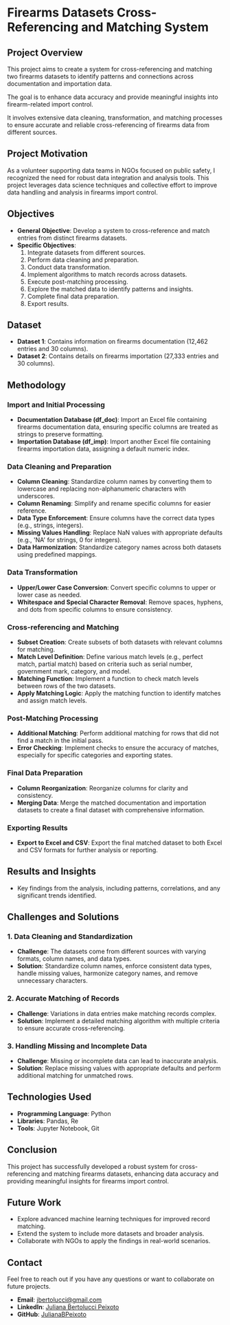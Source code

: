 # Firearms Datasets Cross-Referencing and Matching System

## Project Overview
This project aims to create a system for cross-referencing and matching two firearms datasets to identify patterns and connections across documentation and importation data.

The goal is to enhance data accuracy and provide meaningful insights into firearm-related import control.

It involves extensive data cleaning, transformation, and matching processes to ensure accurate and reliable cross-referencing of firearms data from different sources.

## Project Motivation
As a volunteer supporting data teams in NGOs focused on public safety, I recognized the need for robust data integration and analysis tools. This project leverages data science techniques and collective effort to improve data handling and analysis in firearms import control.

## Objectives
- **General Objective**: Develop a system to cross-reference and match entries from distinct firearms datasets.
- **Specific Objectives**:
  1. Integrate datasets from different sources.
  2. Perform data cleaning and preparation.
  3. Conduct data transformation.
  4. Implement algorithms to match records across datasets.
  5. Execute post-matching processing.
  6. Explore the matched data to identify patterns and insights.
  7. Complete final data preparation.
  8. Export results.

## Dataset
- **Dataset 1**: Contains information on firearms documentation (12,462 entries and 30 columns).
- **Dataset 2**: Contains details on firearms importation (27,333 entries and 30 columns).

## Methodology

### Import and Initial Processing
- **Documentation Database (df_doc)**: Import an Excel file containing firearms documentation data, ensuring specific columns are treated as strings to preserve formatting.
- **Importation Database (df_imp)**: Import another Excel file containing firearms importation data, assigning a default numeric index.

### Data Cleaning and Preparation
- **Column Cleaning**: Standardize column names by converting them to lowercase and replacing non-alphanumeric characters with underscores.
- **Column Renaming**: Simplify and rename specific columns for easier reference.
- **Data Type Enforcement**: Ensure columns have the correct data types (e.g., strings, integers).
- **Missing Values Handling**: Replace NaN values with appropriate defaults (e.g., 'NA' for strings, 0 for integers).
- **Data Harmonization**: Standardize category names across both datasets using predefined mappings.

### Data Transformation
- **Upper/Lower Case Conversion**: Convert specific columns to upper or lower case as needed.
- **Whitespace and Special Character Removal**: Remove spaces, hyphens, and dots from specific columns to ensure consistency.

### Cross-referencing and Matching
- **Subset Creation**: Create subsets of both datasets with relevant columns for matching.
- **Match Level Definition**: Define various match levels (e.g., perfect match, partial match) based on criteria such as serial number, government mark, category, and model.
- **Matching Function**: Implement a function to check match levels between rows of the two datasets.
- **Apply Matching Logic**: Apply the matching function to identify matches and assign match levels.

### Post-Matching Processing
- **Additional Matching**: Perform additional matching for rows that did not find a match in the initial pass.
- **Error Checking**: Implement checks to ensure the accuracy of matches, especially for specific categories and exporting states.

### Final Data Preparation
- **Column Reorganization**: Reorganize columns for clarity and consistency.
- **Merging Data**: Merge the matched documentation and importation datasets to create a final dataset with comprehensive information.

### Exporting Results
- **Export to Excel and CSV**: Export the final matched dataset to both Excel and CSV formats for further analysis or reporting.

## Results and Insights
- Key findings from the analysis, including patterns, correlations, and any significant trends identified.

## Challenges and Solutions

### 1. Data Cleaning and Standardization
- **Challenge**: The datasets come from different sources with varying formats, column names, and data types.
- **Solution**: Standardize column names, enforce consistent data types, handle missing values, harmonize category names, and remove unnecessary characters.

### 2. Accurate Matching of Records
- **Challenge**: Variations in data entries make matching records complex.
- **Solution**: Implement a detailed matching algorithm with multiple criteria to ensure accurate cross-referencing.

### 3. Handling Missing and Incomplete Data
- **Challenge**: Missing or incomplete data can lead to inaccurate analysis.
- **Solution**: Replace missing values with appropriate defaults and perform additional matching for unmatched rows.

## Technologies Used
- **Programming Language**: Python
- **Libraries**: Pandas, Re
- **Tools**: Jupyter Notebook, Git

## Conclusion
This project has successfully developed a robust system for cross-referencing and matching firearms datasets, enhancing data accuracy and providing meaningful insights for firearms import control.

## Future Work
- Explore advanced machine learning techniques for improved record matching.
- Extend the system to include more datasets and broader analysis.
- Collaborate with NGOs to apply the findings in real-world scenarios.

## Contact
Feel free to reach out if you have any questions or want to collaborate on future projects.

- **Email**: jbertolucci@gmail.com
- **LinkedIn**: [Juliana Bertolucci Peixoto](https://www.linkedin.com/in/julianabpeixoto)
- **GitHub**: [JulianaBPeixoto](https://github.com/julianabpeixoto)